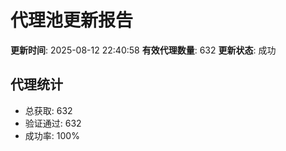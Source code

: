 # 代理池更新报告

**更新时间**: 2025-08-12 22:40:58
**有效代理数量**: 632
**更新状态**:  成功

## 代理统计
- 总获取: 632
- 验证通过: 632
- 成功率: 100%

